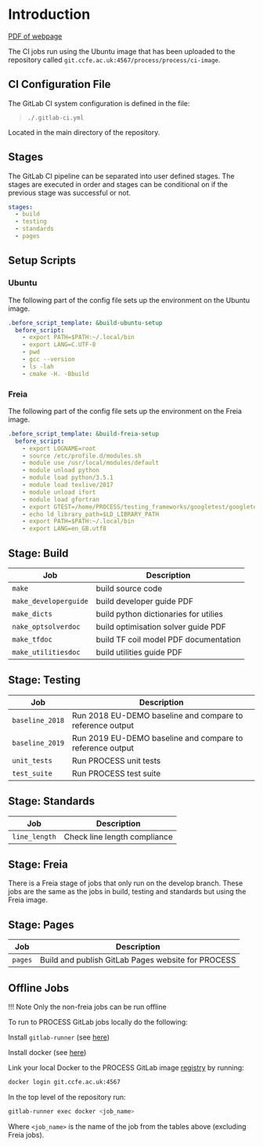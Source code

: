 
# Introduction
[PDF of webpage](../pdf/ci-guide.pdf)

The CI jobs run using the Ubuntu image that has been uploaded to the repository
called `git.ccfe.ac.uk:4567/process/process/ci-image`.

## CI Configuration File

The GitLab CI system configuration is defined in the file:

> `./.gitlab-ci.yml`

Located in the main directory of the repository.

## Stages

The GitLab CI pipeline can be separated into user defined stages. The stages
are executed in order and stages can be conditional on if the previous stage was
successful or not.

```yaml
stages:
  - build
  - testing
  - standards
  - pages
```

## Setup Scripts

### Ubuntu

The following part of the config file sets up the environment on the Ubuntu
image.

```yaml
.before_script_template: &build-ubuntu-setup
  before_script:
    - export PATH=$PATH:~/.local/bin
    - export LANG=C.UTF-8
    - pwd
    - gcc --version
    - ls -lah
    - cmake -H. -Bbuild
```

### Freia

The following part of the config file sets up the environment on the Freia
image.

```yaml
.before_script_template: &build-freia-setup
  before_script:
    - export LOGNAME=root
    - source /etc/profile.d/modules.sh
    - module use /usr/local/modules/default
    - module unload python
    - module load python/3.5.1
    - module load texlive/2017
    - module unload ifort
    - module load gfortran
    - export GTEST=/home/PROCESS/testing_frameworks/googletest/googletest
    - echo ld_library_path=$LD_LIBRARY_PATH
    - export PATH=$PATH:~/.local/bin
    - export LANG=en_GB.utf8
```

## Stage: Build

| Job | Description |
| --- | ----------- |
| `make` | build source code |
| `make_developerguide` | build developer guide PDF |
| `make_dicts` | build python dictionaries for utilies |
| `nake_optsolverdoc` | build optimisation solver guide PDF |
| `make_tfdoc` | build TF coil model PDF documentation |
| `make_utilitiesdoc` | build utilities guide PDF |


## Stage: Testing

| Job | Description |
| --- | ----------- |
| `baseline_2018` | Run 2018 EU-DEMO baseline and compare to reference output |
| `baseline_2019` | Run 2019 EU-DEMO baseline and compare to reference output |
| `unit_tests` | Run PROCESS unit tests |
| `test_suite` | Run PROCESS test suite |


## Stage: Standards

| Job | Description |
| --- | ----------- |
| `line_length` | Check line length compliance |

## Stage: Freia

There is a Freia stage of jobs that only run on the develop branch. These jobs are the same as the jobs in build, testing and standards but using the Freia image.

## Stage: Pages

| Job | Description |
| --- | ----------- |
| `pages` | Build and publish GitLab Pages website for PROCESS |

## Offline Jobs

!!! Note
    Only the non-freia jobs can be run offline

To run to PROCESS GitLab jobs locally do the following:

Install `gitlab-runner` (see [here](https://docs.gitlab.com/runner/install/))

Install docker (see [here](https://docs.docker.com/install/))

Link your local Docker to the PROCESS GitLab image [registry](https://git.ccfe.ac.uk/process/process/container_registry) by running:

```bash
docker login git.ccfe.ac.uk:4567
```

In the top level of the repository run:

```bash
gitlab-runner exec docker <job_name>
```

Where `<job_name>` is the name of the job from the tables above (excluding Freia jobs).
